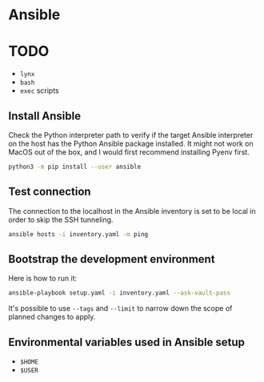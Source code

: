 # Ansible


# TODO

- `lynx`
- `bash`
- `exec` scripts


## Install Ansible

Check the Python interpreter path to verify if the target Ansible interpreter
on the host has the Python Ansible package installed. It might not work on
MacOS out of the box, and I would first recommend installing Pyenv first.

```sh
python3 -m pip install --user ansible
```


## Test connection

The connection to the localhost in the Ansible inventory is set to be local in
order to skip the SSH tunneling.

```sh
ansible hosts -i inventory.yaml -m ping
```


## Bootstrap the development environment

Here is how to run it:

```sh
ansible-playbook setup.yaml -i inventory.yaml --ask-vault-pass
```

It's possible to use `--tags` and `--limit` to narrow down the scope of planned
changes to apply.


## Environmental variables used in Ansible setup

- `$HOME`
- `$USER`
